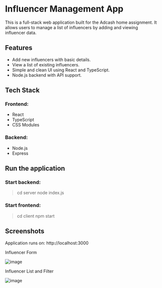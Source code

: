# Influencer Management App

This is a full-stack web application built for the Adcash home assignment. It allows users to manage a list of influencers by adding and viewing influencer data.

## Features

- Add new influencers with basic details.
- View a list of existing influencers.
- Simple and clean UI using React and TypeScript.
- Node.js backend with API support.

## Tech Stack

### Frontend:
- React
- TypeScript
- CSS Modules

### Backend:
- Node.js
- Express

## Run the application
  ### Start backend:
  >cd server
  >node index.js

  ### Start frontend:
  >cd client
  >npm start

## Screenshots
Application runs on: http://localhost:3000

Influencer Form

![image](https://github.com/user-attachments/assets/1a19cbe5-7155-48d2-bc56-65e9823cfd1d)


Influencer List and Filter

![image](https://github.com/user-attachments/assets/e7a28cb4-b749-40fa-9c16-7d5853f040ee)








